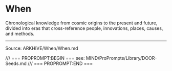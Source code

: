 # When

Chronological knowledge from cosmic origins to the present and future, divided into eras that cross-reference people, innovations, places, causes, and methods.

---
Source: ARKHIVE/When/When.md

/// === PROPROMPT:BEGIN ===
see: MIND/ProPrompts/Library/DOOR-Seeds.md
/// === PROPROMPT:END ===
